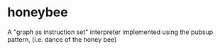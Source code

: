 honeybee
========

A "graph as instruction set" interpreter implemented using the pubsup pattern, (i.e. dance of the honey bee)